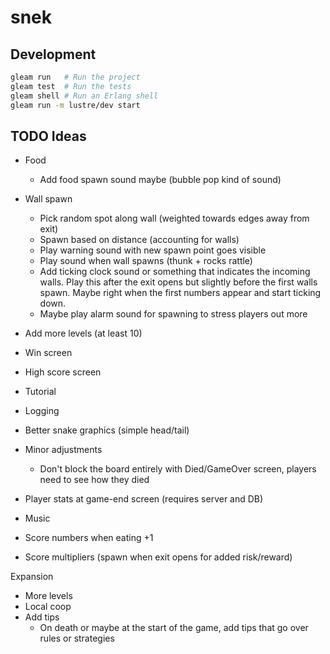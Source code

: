 # snek

## Development

```sh
gleam run   # Run the project
gleam test  # Run the tests
gleam shell # Run an Erlang shell
gleam run -m lustre/dev start
```

## TODO Ideas

- Food
  - Add food spawn sound maybe (bubble pop kind of sound)

- Wall spawn
  - Pick random spot along wall (weighted towards edges away from exit)
  - Spawn based on distance (accounting for walls)
  - Play warning sound with new spawn point goes visible
  - Play sound when wall spawns (thunk + rocks rattle)
  - Add ticking clock sound or something that indicates the incoming walls.
    Play this after the exit opens but slightly before the first walls spawn.
    Maybe right when the first numbers appear and start ticking down.
  - Maybe play alarm sound for spawning to stress players out more

- Add more levels (at least 10)

- Win screen
- High score screen
- Tutorial
- Logging
- Better snake graphics (simple head/tail)

- Minor adjustments
  - Don't block the board entirely with Died/GameOver screen, players
    need to see how they died

- Player stats at game-end screen (requires server and DB)

- Music
- Score numbers when eating +1
- Score multipliers (spawn when exit opens for added risk/reward)

Expansion
- More levels
- Local coop
- Add tips
  - On death or maybe at the start of the game, add tips that go over rules or
    strategies


